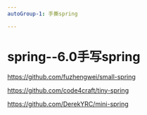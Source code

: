 ```yaml
---
autoGroup-1: 手撕spring

---
```

# spring--6.0手写spring


https://github.com/fuzhengwei/small-spring

https://github.com/code4craft/tiny-spring

https://github.com/DerekYRC/mini-spring

